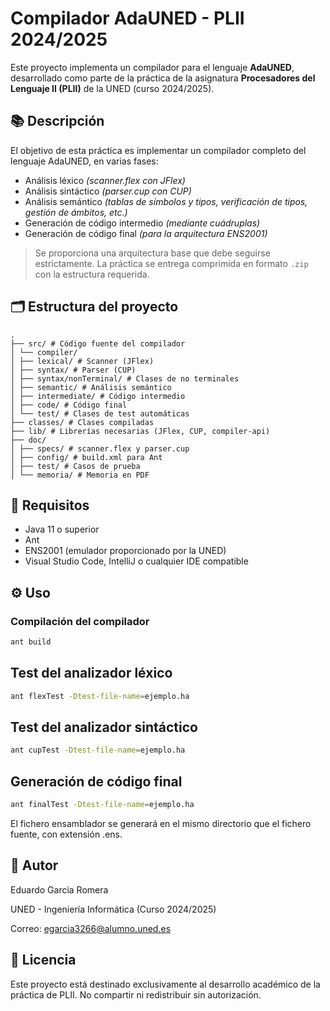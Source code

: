 # Compilador AdaUNED - PLII 2024/2025

Este proyecto implementa un compilador para el lenguaje **AdaUNED**, desarrollado como parte de la práctica de la asignatura **Procesadores del Lenguaje II (PLII)** de la UNED (curso 2024/2025).

## 📚 Descripción

El objetivo de esta práctica es implementar un compilador completo del lenguaje AdaUNED, en varias fases:

-  Análisis léxico *(scanner.flex con JFlex)*
-  Análisis sintáctico *(parser.cup con CUP)*
-  Análisis semántico *(tablas de símbolos y tipos, verificación de tipos, gestión de ámbitos, etc.)*
-  Generación de código intermedio *(mediante cuádruplas)*
-  Generación de código final *(para la arquitectura ENS2001)*

> Se proporciona una arquitectura base que debe seguirse estrictamente. La práctica se entrega comprimida en formato `.zip` con la estructura requerida.

## 🗂 Estructura del proyecto

```
.
├── src/ # Código fuente del compilador
│ └── compiler/
│ ├── lexical/ # Scanner (JFlex)
│ ├── syntax/ # Parser (CUP)
│ ├── syntax/nonTerminal/ # Clases de no terminales
│ ├── semantic/ # Análisis semántico
│ ├── intermediate/ # Código intermedio
│ ├── code/ # Código final
│ └── test/ # Clases de test automáticas
├── classes/ # Clases compiladas
├── lib/ # Librerías necesarias (JFlex, CUP, compiler-api)
├── doc/
│ ├── specs/ # scanner.flex y parser.cup
│ ├── config/ # build.xml para Ant
│ ├── test/ # Casos de prueba
│ └── memoria/ # Memoria en PDF
```

## 🔧 Requisitos

- Java 11 o superior
- Ant
- ENS2001 (emulador proporcionado por la UNED)
- Visual Studio Code, IntelliJ o cualquier IDE compatible

## ⚙️ Uso

### Compilación del compilador

```bash
ant build
```

## Test del analizador léxico
```bash
ant flexTest -Dtest-file-name=ejemplo.ha
```

## Test del analizador sintáctico
```bash
ant cupTest -Dtest-file-name=ejemplo.ha
```

## Generación de código final
```bash
ant finalTest -Dtest-file-name=ejemplo.ha
```
El fichero ensamblador se generará en el mismo directorio que el fichero fuente, con extensión .ens.

## 🧠 Autor
Eduardo Garcia Romera

UNED - Ingeniería Informática (Curso 2024/2025)

Correo: egarcia3266@alumno.uned.es

## 📝 Licencia
Este proyecto está destinado exclusivamente al desarrollo académico de la práctica de PLII. No compartir ni redistribuir sin autorización.

